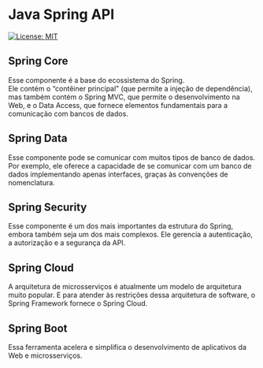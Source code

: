 # Java Spring API  
[![License: MIT](https://img.shields.io/badge/License-MIT-yellow.svg)](https://opensource.org/licenses/MIT)

## Spring Core
Esse componente é a base do ecossistema do Spring.  
Ele contém o “contêiner principal” (que permite a injeção de dependência), mas também contém o Spring MVC, que permite o desenvolvimento na Web, e o Data Access, que fornece elementos fundamentais para a comunicação com bancos de dados.  

## Spring Data
Esse componente pode se comunicar com muitos tipos de banco de dados. Por exemplo, ele oferece a capacidade de se comunicar com um banco de dados implementando apenas interfaces, graças às convenções de nomenclatura.  

## Spring Security
Esse componente é um dos mais importantes da estrutura do Spring, embora também seja um dos mais complexos. Ele gerencia a autenticação, a autorização e a segurança da API.  

## Spring Cloud
A arquitetura de microsserviços é atualmente um modelo de arquitetura muito popular. E para atender às restrições dessa arquitetura de software, o Spring Framework fornece o Spring Cloud. 

## Spring Boot
Essa ferramenta acelera e simplifica o desenvolvimento de aplicativos da Web e microsserviços.
